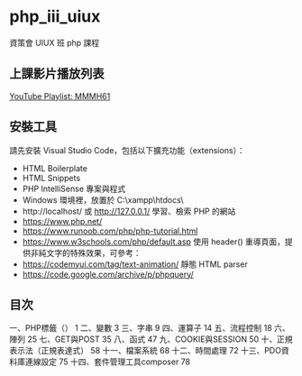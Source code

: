 # php_iii_uiux
資策會 UIUX 班 php 課程

## 上課影片播放列表
[YouTube Playlist: MMMH61](https://www.youtube.com/playlist?list=PLV4FeK54eNbzDZLD50LFpkI3AZ4FJ-j8o "MMMH61")

## 安裝工具
請先安裝 Visual Studio Code，包括以下擴充功能（extensions）：
- HTML Boilerplate
- HTML Snippets
- PHP IntelliSense
專案與程式
- Windows 環境裡，放置於 C:\xampp\htdocs\
- http://localhost/ 或 http://127.0.0.1/
學習、檢索 PHP 的網站
- https://www.php.net/
- https://www.runoob.com/php/php-tutorial.html
- https://www.w3schools.com/php/default.asp
使用 header() 重導頁面，提供非純文字的特殊效果，可參考：
- https://codemyui.com/tag/text-animation/
靜態 HTML parser
- https://code.google.com/archive/p/phpquery/


## 目次
一、PHP標籤（<?php … ?>）	1
二、變數	3
三、字串	9
四、運算子	14
五、流程控制	18
六、陣列	25
七、GET與POST	35
八、函式	47
九、COOKIE與SESSION	50
十、正規表示法（正規表達式）	58
十一、檔案系統	68
十二、時間處理	72
十三、PDO資料庫連線設定	75
十四、套件管理工具composer	78
